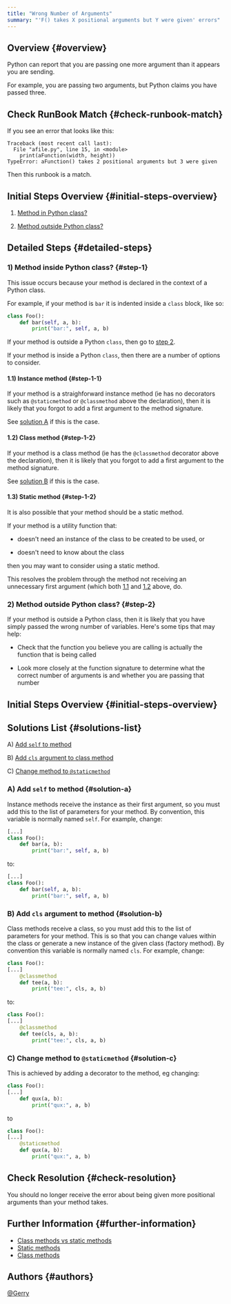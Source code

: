 ```yaml
---
title: "Wrong Number of Arguments"
summary: "'F() takes X positional arguments but Y were given' errors"
---
```


## Overview {#overview}

Python can report that you are passing one more argument than it appears you are sending.

For example, you are passing two arguments, but Python claims you have passed three.

## Check RunBook Match {#check-runbook-match}

If you see an error that looks like this:

```
Traceback (most recent call last):
  File "afile.py", line 15, in <module>
    print(aFunction(width, height))
TypeError: aFunction() takes 2 positional arguments but 3 were given
```

Then this runbook is a match.

## Initial Steps Overview {#initial-steps-overview}

1) [Method in Python class?](#step-1)

2) [Method outside Python class?](#step-2)

## Detailed Steps {#detailed-steps}

### 1) Method inside Python class? {#step-1}

This issue occurs because your method is declared in the context of a Python class.

For example, if your method is `bar` it is indented inside a `class` block, like so:

```python
class Foo():
    def bar(self, a, b):
        print("bar:", self, a, b)
```

If your method is outside a Python `class`, then go to [step 2](#step-2).

If your method is inside a Python `class`, then there are a number of options to consider.

#### 1.1) Instance method {#step-1-1}

If your method is a straighforward instance method (ie has no decorators such as `@staticmethod` or `@classmethod` above the declaration), then it is likely that you forgot to add a first argument to the method signature.

See [solution A](#solution-a) if this is the case.

#### 1.2) Class method {#step-1-2}
If your method is a class method (ie has the `@classmethod` decorator above the declaration), then it is likely that you forgot to add a first argument to the method signature.

See [solution B](#solution-b) if this is the case.

#### 1.3) Static method {#step-1-2}

It is also possible that your method should be a static method.

If your method is a utility function that:

- doesn't need an instance of the class to be created to be used, or

- doesn't need to know about the class

then you may want to consider using a static method.

This resolves the problem through the method not receiving an unnecessary first argument (which both [1.1](#step-1-1) and [1.2](#step-1-2) above, do.

### 2) Method outside Python class? {#step-2}

If your method is outside a Python class, then it is likely that you have simply passed the wrong number of variables. Here's some tips that may help:

- Check that the function you believe you are calling is actually the function that is being called

- Look more closely at the function signature to determine what the correct number of arguments is and whether you are passing that number


## Initial Steps Overview {#initial-steps-overview}

## Solutions List {#solutions-list}

A) [Add `self` to method](#solution-a)

B) [Add `cls` argument to class method](#solution-b)

C) [Change method to `@staticmethod`](#solution-c)


### A) Add `self` to method {#solution-a}
Instance methods receive the instance as their first argument, so you must add this to the list of parameters for your method. By convention, this variable is normally named `self`. For example, change:


```python
[...]
class Foo():
    def bar(a, b):
        print("bar:", self, a, b)
```

to:

```python
[...]
class Foo():
    def bar(self, a, b):
        print("bar:", self, a, b)
```


### B) Add `cls` argument to method {#solution-b}
Class methods receive a class, so you must add this to the list of parameters for your method. This is so that you can change values within the class or generate a new instance of the given class (factory method). By convention this variable is normally named `cls`. For example, change:

```python
class Foo():
[...]
    @classmethod
    def tee(a, b):
        print("tee:", cls, a, b)
```

to:

```python
class Foo():
[...]
    @classmethod
    def tee(cls, a, b):
        print("tee:", cls, a, b)
```


### C) Change method to `@staticmethod` {#solution-c}

This is achieved by adding a decorator to the method, eg changing:

```python
class Foo():
[...]
    def qux(a, b):
        print("qux:", a, b)
```

to

```python
class Foo():
[...]
    @staticmethod
    def qux(a, b):
        print("qux:", a, b)
```

## Check Resolution {#check-resolution}

You should no longer receive the error about being given more positional arguments than your method takes.

## Further Information {#further-information}

* [Class methods vs static methods](https://www.geeksforgeeks.org/class-method-vs-static-method-python/)
* [Static methods](https://docs.python.org/3/library/functions.html#staticmethod)
* [Class methods](https://docs.python.org/3/library/functions.html#classmethod)

## Authors {#authors}

[@Gerry](https://github.com/gerrywastaken)

[//]: # (REFERENCED DOCS)
[//]: # (https://www.geeksforgeeks.org/class-method-vs-static-method-python/)
[//]: # (https://realpython.com/primer-on-python-decorators/)
[//]: # ()
